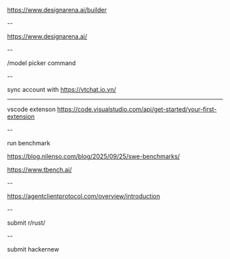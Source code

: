 https://www.designarena.ai/builder


--

https://www.designarena.ai/

--


/model picker command

--

sync account with <https://vtchat.io.vn/>

---

vscode extenson <https://code.visualstudio.com/api/get-started/your-first-extension>

--

run benchmark

https://blog.nilenso.com/blog/2025/09/25/swe-benchmarks/

<https://www.tbench.ai/>

--

<https://agentclientprotocol.com/overview/introduction>

--

submit r/rust/

--

submit hackernew
